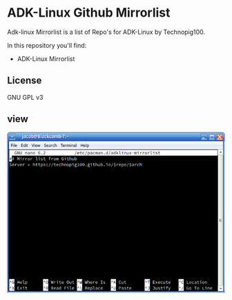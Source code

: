 # ADK-Linux Github Mirrorlist

Adk-linux Mirrorlist is a list of Repo's for ADK-Linux by Technopig100.

In this repository you'll find:

-  ADK-Linux Mirrorlist

## License

GNU GPL v3

## view
![view](View-1.png?raw=true)

